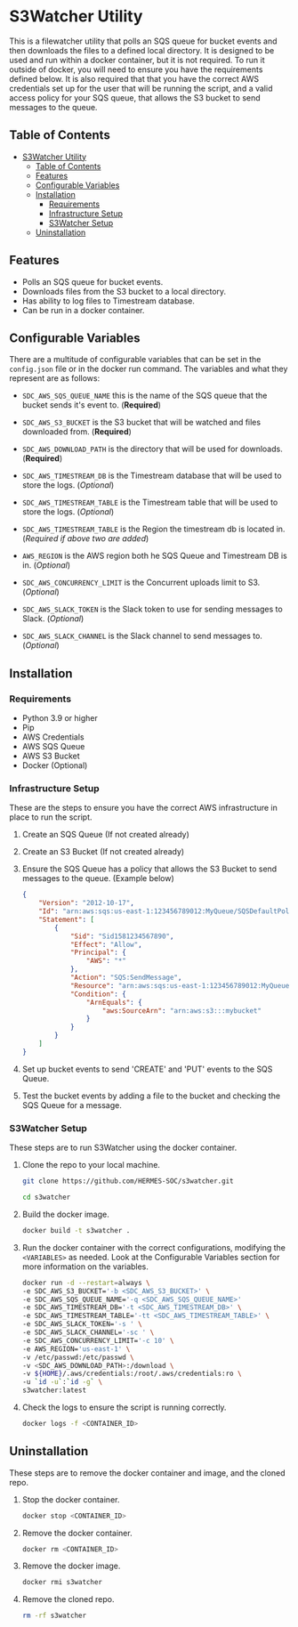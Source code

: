# S3Watcher Utility

This is a filewatcher utility that polls an SQS queue for bucket events and then downloads the files to a defined local directory. It is designed to be used and run within a docker container, but it is not required. To run it outside of docker, you will need to ensure you have the requirements defined below. It is also required that that you have the correct AWS credentials set up for the user that will be running the script, and a valid access policy for your SQS queue, that allows the S3 bucket to send messages to the queue.

## Table of Contents
- [S3Watcher Utility](#s3watcher-utility)
  - [Table of Contents](#table-of-contents)
  - [Features](#features)
  - [Configurable Variables](#configurable-variables)
  - [Installation](#installation)
    - [Requirements](#requirements)
    - [Infrastructure Setup](#infrastructure-setup)
    - [S3Watcher Setup](#s3watcher-setup)
  - [Uninstallation](#uninstallation)

## Features
* Polls an SQS queue for bucket events.
* Downloads files from the S3 bucket to a local directory.
* Has ability to log files to Timestream database.
* Can be run in a docker container.

## Configurable Variables
There are a multitude of configurable variables that can be set in the `config.json` file or in the docker run command. The variables and what they represent are as follows:

* `SDC_AWS_SQS_QUEUE_NAME` this is the name of the SQS queue that the bucket sends it's event to. (**Required**)

* `SDC_AWS_S3_BUCKET` is the S3 bucket that will be watched and files downloaded from. (**Required**)

* `SDC_AWS_DOWNLOAD_PATH` is the directory that will be used for downloads. (**Required**)

* `SDC_AWS_TIMESTREAM_DB` is the Timestream database that will be used to store the logs. (*Optional*)

* `SDC_AWS_TIMESTREAM_TABLE` is the Timestream table that will be used to store the logs. (*Optional*)

* `SDC_AWS_TIMESTREAM_TABLE` is the Region the timestream db is located in. (*Required if above two are added*)

* `AWS_REGION` is the AWS region both he SQS Queue and Timestream DB is in. (*Optional*)

* `SDC_AWS_CONCURRENCY_LIMIT` is the Concurrent uploads limit to S3. (*Optional*)

* `SDC_AWS_SLACK_TOKEN` is the Slack token to use for sending messages to Slack. (*Optional*)

* `SDC_AWS_SLACK_CHANNEL` is the Slack channel to send messages to. (*Optional*)


## Installation

### Requirements

* Python 3.9 or higher
* Pip
* AWS Credentials
* AWS SQS Queue
* AWS S3 Bucket
* Docker (Optional)

### Infrastructure Setup
These are the steps to ensure you have the correct AWS infrastructure in place to run the script.

1. Create an SQS Queue (If not created already)
2. Create an S3 Bucket (If not created already)
3. Ensure the SQS Queue has a policy that allows the S3 Bucket to send messages to the queue. (Example below)

    ```json
    {
        "Version": "2012-10-17",
        "Id": "arn:aws:sqs:us-east-1:123456789012:MyQueue/SQSDefaultPolicy",
        "Statement": [
            {
                "Sid": "Sid1581234567890",
                "Effect": "Allow",
                "Principal": {
                    "AWS": "*"
                },
                "Action": "SQS:SendMessage",
                "Resource": "arn:aws:sqs:us-east-1:123456789012:MyQueue",
                "Condition": {
                    "ArnEquals": {
                        "aws:SourceArn": "arn:aws:s3:::mybucket"
                    }
                }
            }
        ]
    }
    ```
4. Set up bucket events to send 'CREATE' and 'PUT' events to the SQS Queue.
5. Test the bucket events by adding a file to the bucket and checking the SQS Queue for a message.

### S3Watcher Setup
These steps are to run S3Watcher using the docker container.

1. Clone the repo to your local machine.

    ```bash
    git clone https://github.com/HERMES-SOC/s3watcher.git

    cd s3watcher
    ```
2. Build the docker image.

    ```bash
    docker build -t s3watcher .
    ```
3. Run the docker container with the correct configurations, modifying the `<VARIABLES>` as needed. Look at the Configurable Variables section for more information on the variables.

    ```bash
    docker run -d --restart=always \
    -e SDC_AWS_S3_BUCKET='-b <SDC_AWS_S3_BUCKET>' \
    -e SDC_AWS_SQS_QUEUE_NAME='-q <SDC_AWS_SQS_QUEUE_NAME>'
    -e SDC_AWS_TIMESTREAM_DB='-t <SDC_AWS_TIMESTREAM_DB>' \
    -e SDC_AWS_TIMESTREAM_TABLE='-tt <SDC_AWS_TIMESTREAM_TABLE>' \
    -e SDC_AWS_SLACK_TOKEN='-s ' \
    -e SDC_AWS_SLACK_CHANNEL='-sc ' \
    -e SDC_AWS_CONCURRENCY_LIMIT='-c 10' \
    -e AWS_REGION='us-east-1' \
    -v /etc/passwd:/etc/passwd \
    -v <SDC_AWS_DOWNLOAD_PATH>:/download \
    -v ${HOME}/.aws/credentials:/root/.aws/credentials:ro \
    -u `id -u`:`id -g` \
    s3watcher:latest
    ```

4. Check the logs to ensure the script is running correctly.

    ```bash
    docker logs -f <CONTAINER_ID>
    ```

## Uninstallation
These steps are to remove the docker container and image, and the cloned repo.

1. Stop the docker container.

    ```bash
    docker stop <CONTAINER_ID>
    ```
2. Remove the docker container.

    ```bash
    docker rm <CONTAINER_ID>
    ```
3. Remove the docker image.

    ```bash
    docker rmi s3watcher
    ```
4. Remove the cloned repo.

    ```bash
    rm -rf s3watcher
    ```


